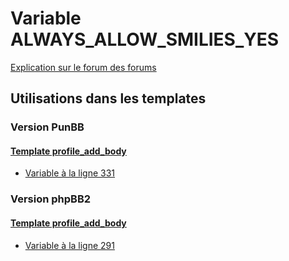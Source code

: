 # Variable ALWAYS_ALLOW_SMILIES_YES
[Explication sur le forum des forums](http://forum.forumactif.com/t294113-listing-des-variables#ALWAYS_ALLOW_SMILIES_YES)

## Utilisations dans les templates

### Version PunBB

#### [Template profile_add_body](punbb/profile_add_body.md)
* [Variable à la ligne 331](../punbb/profile_add_body.tpl#L331)

### Version phpBB2

#### [Template profile_add_body](subsilver/profile_add_body.md)
* [Variable à la ligne 291](../subsilver/profile_add_body.tpl#L291)